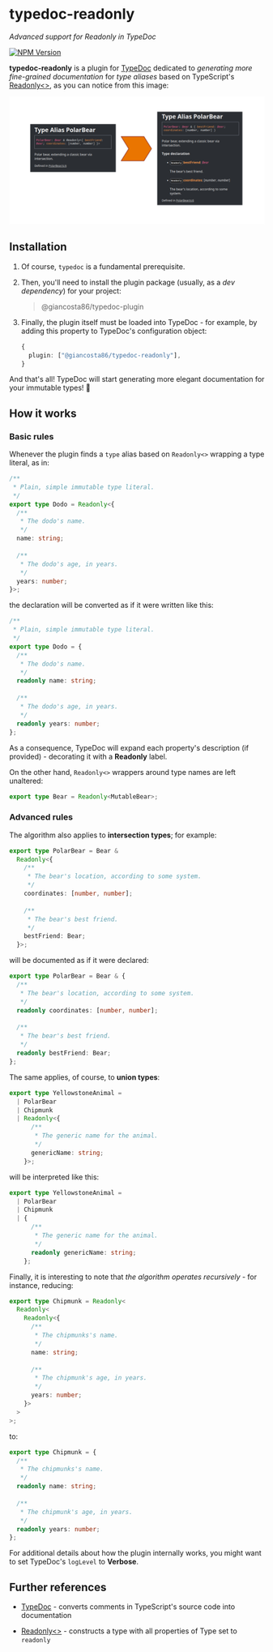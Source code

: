 # typedoc-readonly

_Advanced support for Readonly in TypeDoc_

[![NPM Version](https://img.shields.io/npm/v/%40giancosta86%2Ftypedoc-readonly?style=for-the-badge&logo=npm&color=forestgreen)](https://www.npmjs.com/package/@giancosta86/typedoc-readonly)

**typedoc-readonly** is a plugin for [TypeDoc](https://typedoc.org/) dedicated to _generating more fine-grained documentation_ for _type aliases_ based on TypeScript's [Readonly<>](https://www.typescriptlang.org/docs/handbook/utility-types.html#readonlytype), as you can notice from this image:

![Trailer](docs/trailer.png)

## Installation

1. Of course, `typedoc` is a fundamental prerequisite.

1. Then, you'll need to install the plugin package (usually, as a _dev dependency_) for your project:

   > @giancosta86/typedoc-plugin

1. Finally, the plugin itself must be loaded into TypeDoc - for example, by adding this property to TypeDoc's configuration object:

   ```typescript
   {
     plugin: ["@giancosta86/typedoc-readonly"],
   }
   ```

And that's all! TypeDoc will start generating more elegant documentation for your immutable types! 🥳

## How it works

### Basic rules

Whenever the plugin finds a `type` alias based on `Readonly<>` wrapping a type literal, as in:

```typescript
/**
 * Plain, simple immutable type literal.
 */
export type Dodo = Readonly<{
  /**
   * The dodo's name.
   */
  name: string;

  /**
   * The dodo's age, in years.
   */
  years: number;
}>;
```

the declaration will be converted as if it were written like this:

```typescript
/**
 * Plain, simple immutable type literal.
 */
export type Dodo = {
  /**
   * The dodo's name.
   */
  readonly name: string;

  /**
   * The dodo's age, in years.
   */
  readonly years: number;
};
```

As a consequence, TypeDoc will expand each property's description (if provided) - decorating it with a **Readonly** label.

On the other hand, `Readonly<>` wrappers around type names are left unaltered:

```typescript
export type Bear = Readonly<MutableBear>;
```

### Advanced rules

The algorithm also applies to **intersection types**; for example:

```typescript
export type PolarBear = Bear &
  Readonly<{
    /**
     * The bear's location, according to some system.
     */
    coordinates: [number, number];

    /**
     * The bear's best friend.
     */
    bestFriend: Bear;
  }>;
```

will be documented as if it were declared:

```typescript
export type PolarBear = Bear & {
  /**
   * The bear's location, according to some system.
   */
  readonly coordinates: [number, number];

  /**
   * The bear's best friend.
   */
  readonly bestFriend: Bear;
};
```

The same applies, of course, to **union types**:

```typescript
export type YellowstoneAnimal =
  | PolarBear
  | Chipmunk
  | Readonly<{
      /**
       * The generic name for the animal.
       */
      genericName: string;
    }>;
```

will be interpreted like this:

```typescript
export type YellowstoneAnimal =
  | PolarBear
  | Chipmunk
  | {
      /**
       * The generic name for the animal.
       */
      readonly genericName: string;
    };
```

Finally, it is interesting to note that _the algorithm operates recursively_ - for instance, reducing:

```typescript
export type Chipmunk = Readonly<
  Readonly<
    Readonly<{
      /**
       * The chipmunks's name.
       */
      name: string;

      /**
       * The chipmunk's age, in years.
       */
      years: number;
    }>
  >
>;
```

to:

```typescript
export type Chipmunk = {
  /**
   * The chipmunks's name.
   */
  readonly name: string;

  /**
   * The chipmunk's age, in years.
   */
  readonly years: number;
};
```

For additional details about how the plugin internally works, you might want to set TypeDoc's `logLevel` to **Verbose**.

## Further references

- [TypeDoc](https://typedoc.org/) - converts comments in TypeScript's source code into documentation

- [Readonly<>](https://www.typescriptlang.org/docs/handbook/utility-types.html#readonlytype) - constructs a type with all properties of Type set to `readonly`
